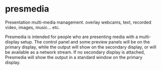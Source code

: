# presmedia
Presentation multi-media management.  overlay webcams, text, recorded video, images, music... etc.

Presmedia is intended for people who are presenting media with a multi-display setup.
The control panel and some preview panels will be on the primary display, 
while the output will show on the secondary display, or will be available as a network stream.
If no secondary display is attached, Presmedia will show the output in a standard window on the primary display.
